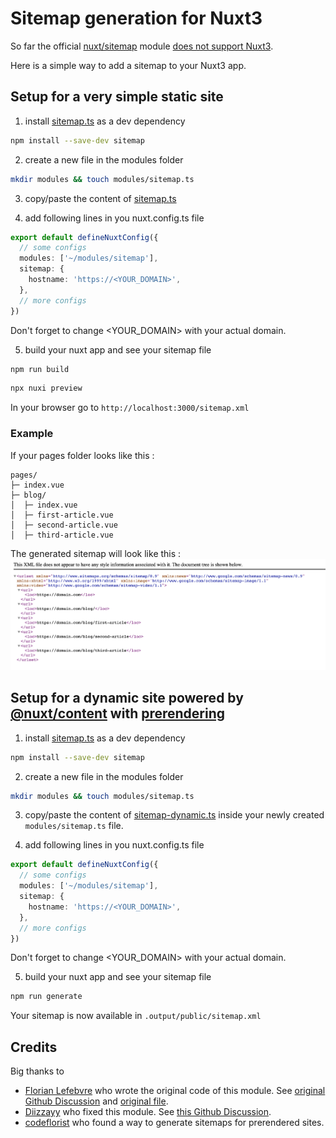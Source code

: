 # Sitemap generation for Nuxt3
So far the official [nuxt/sitemap](https://sitemap.nuxtjs.org/) module [does not support Nuxt3](https://github.com/nuxt-community/sitemap-module/discussions/234).

Here is a simple way to add a sitemap to your Nuxt3 app.

## Setup for a very simple static site
1. install [sitemap.ts](sitemap.ts) as a dev dependency
```bash
npm install --save-dev sitemap
```

2. create a new file in the modules folder
```bash
mkdir modules && touch modules/sitemap.ts
```

3. copy/paste the content of [sitemap.ts](sitemap.ts)

4. add following lines in you nuxt.config.ts file
```ts
export default defineNuxtConfig({
  // some configs
  modules: ['~/modules/sitemap'],
  sitemap: {
    hostname: 'https://<YOUR_DOMAIN>',
  },
  // more configs
})
```
Don't forget to change <YOUR_DOMAIN> with your actual domain.

5. build your nuxt app and see your sitemap file
```bash
npm run build
```
```bash
npx nuxi preview
```

In your browser go to `http://localhost:3000/sitemap.xml`

### Example
If your pages folder looks like this :

```
pages/
├─ index.vue
├─ blog/
│  ├─ index.vue
│  ├─ first-article.vue
│  ├─ second-article.vue
│  ├─ third-article.vue
```

The generated sitemap will look like this :
![Screenshot](screenshot.png)

## Setup for a dynamic site powered by [@nuxt/content](https://content.nuxtjs.org/) with [prerendering](https://v3.nuxtjs.org/guide/deploy/static-hosting#prerendering)
1. install [sitemap.ts](sitemap.ts) as a dev dependency
```bash
npm install --save-dev sitemap
```

2. create a new file in the modules folder
```bash
mkdir modules && touch modules/sitemap.ts
```

3. copy/paste the content of [sitemap-dynamic.ts](sitemap-dynamic.ts) inside your newly created `modules/sitemap.ts` file.

4. add following lines in you nuxt.config.ts file
```ts
export default defineNuxtConfig({
  // some configs
  modules: ['~/modules/sitemap'],
  sitemap: {
    hostname: 'https://<YOUR_DOMAIN>',
  },
  // more configs
})
```
Don't forget to change <YOUR_DOMAIN> with your actual domain.

5. build your nuxt app and see your sitemap file
```bash
npm run generate
```

Your sitemap is now available in `.output/public/sitemap.xml`


## Credits
Big thanks to
- [Florian Lefebvre](https://github.com/florian-lefebvre) who wrote the original code of this module. See [original Github Discussion](https://github.com/nuxt/framework/discussions/3582) and [original file](https://github.com/florian-lefebvre/portfolio/blob/c513428dea912a19ffb684b8b571b08b8882158c/modules/sitemap.ts).
- [Diizzayy](https://github.com/Diizzayy) who fixed this module. See [this Github Discussion](https://github.com/nuxt/framework/discussions/4568).
- [codeflorist](https://github.com/codeflorist) who found a way to generate sitemaps for prerendered sites.
